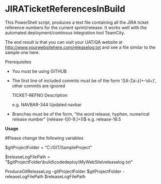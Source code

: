# JIRATicketReferencesInBuild
This PowerShell script, produces a text file containing all the JIRA ticket reference numbers for the current sprint/release. It works well with the automated deployment/continous integration tool TeamCity.

The end result is that you can visit your UAT/QA website at http://www.yourwebsitehere.com/releaselog.txt and see a file similar to the sample one here.

Prerequisites

- You must be using GITHUB

- The first line of included commits must be of the form '([A-Za-z]+\-\d+)', other commits are ignored

  TICKET-REFNO
  Description

  e.g.
  NAVBAR-344
  Updated navbar

- Branches must be of the form, "the word release, hyphen, numerical release number" (release\-([0-9\.]+))$
  e.g.
  release-16.5

<b>Usage</b>

#Please change the following variables

$gitProjectFolder = "C:/GIT/SampleProject"

$releaseLogFilePath = "$gitProjectFolder\build\codedeploy\MyWebSite\releaselog.txt"

ProduceGitReleaseLog -gitProjectFolder $gitProjectFolder -releaseLogFilePath $releaseLogFilePath
